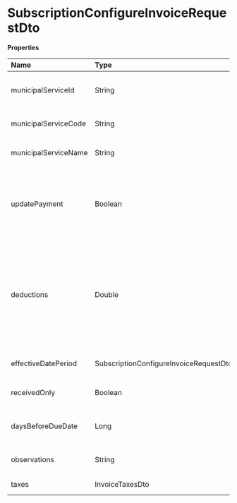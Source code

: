 # SubscriptionConfigureInvoiceRequestDto

**Properties**

| Name                 | Type                                                      | Required | Description                                                                                                        |
| :------------------- | :-------------------------------------------------------- | :------- | :----------------------------------------------------------------------------------------------------------------- |
| municipalServiceId   | String                                                    | ❌       | Unique municipal service identifier                                                                                |
| municipalServiceCode | String                                                    | ❌       | Municipal Service Code                                                                                             |
| municipalServiceName | String                                                    | ❌       | Name of municipal service                                                                                          |
| updatePayment        | Boolean                                                   | ❌       | Update the Payment amount with the invoice taxes already deducted.                                                 |
| deductions           | Double                                                    | ❌       | Deductions. Deductions do not change the total value of the invoice, but they do change the ISS calculation basis. |
| effectiveDatePeriod  | SubscriptionConfigureInvoiceRequestDtoEffectiveDatePeriod | ❌       | When the invoice will be issued                                                                                    |
| receivedOnly         | Boolean                                                   | ❌       | Issue only for paid charges                                                                                        |
| daysBeforeDueDate    | Long                                                      | ❌       | Number of days before billing due date                                                                             |
| observations         | String                                                    | ❌       | Additional notes on the invoice                                                                                    |
| taxes                | InvoiceTaxesDto                                           | ❌       | Invoice taxes                                                                                                      |

<!-- This file was generated by liblab | https://liblab.com/ -->
